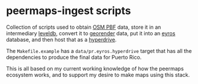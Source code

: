 # peermaps-ingest scripts

Collection of scripts used to obtain [OSM PBF](https://wiki.openstreetmap.org/wiki/PBF_Format) data, store it in an intermediary [leveldb](https://github.com/Level/level/), convert it to [georender](https://github.com/peermaps/docs/blob/master/georender.md) data, put it into an [eyros](https://github.com/peermaps/eyros) database, and then host that as a [hyperdrive](https://github.com/hypercore-protocol/hyperdrive).

The `Makefile.example` has a `data/pr.eyros.hyperdrive` target that has all the dependencies to produce the final data for Puerto Rico.

This is all based on my current working knowledge of how the peermaps ecosystem works, and to support my desire to make maps using this stack.
